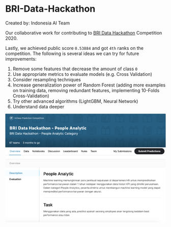 # BRI-Data-Hackathon
Created by: Indonesia AI Team

Our collaborative work for contributing to <a target="_blank" href="https://www.kaggle.com/c/bri-data-hackathon-people-analytic/overview">BRI Data Hackathon</a> Competition 2020.

Lastly, we achieved public score `0.53884` and got `4th` ranks on the competition. The following is several ideas we can try for future improvements:

1. Remove some features that decrease the amount of class `0`
2. Use appropriate metrics to evaluate models (e.g. Cross Validation)
3. Consider resampling techniques
4. Increase generalization power of Random Forest (adding more examples on training data, removing redundant features, implementing 10-Folds Cross-Validation)
5. Try other advanced algorithms (LightGBM, Neural Network)
6. Understand data deeper

![](./bri-kaggle-walpaper.png)
